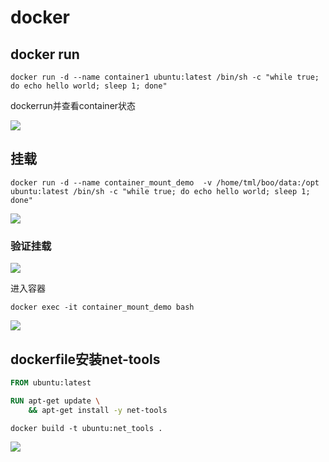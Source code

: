 # docker

## docker run

```shell
docker run -d --name container1 ubuntu:latest /bin/sh -c "while true; do echo hello world; sleep 1; done"
```

dockerrun并查看container状态

![](https://moonstarimg.oss-cn-hangzhou.aliyuncs.com/picgo_img/20210706161504.png)



## 挂载

```shell
docker run -d --name container_mount_demo  -v /home/tml/boo/data:/opt ubuntu:latest /bin/sh -c "while true; do echo hello world; sleep 1; done"
```

![](https://moonstarimg.oss-cn-hangzhou.aliyuncs.com/picgo_img/20210706161820.png)

### 验证挂载

![](https://moonstarimg.oss-cn-hangzhou.aliyuncs.com/picgo_img/20210706163121.png)

进入容器

```shell
docker exec -it container_mount_demo bash
```
![](https://moonstarimg.oss-cn-hangzhou.aliyuncs.com/picgo_img/20210706162226.png)


## dockerfile安装net-tools

```dockerfile
FROM ubuntu:latest

RUN apt-get update \
    && apt-get install -y net-tools 
```

```shell
docker build -t ubuntu:net_tools . 
```

![](https://moonstarimg.oss-cn-hangzhou.aliyuncs.com/picgo_img/20210706162825.png)